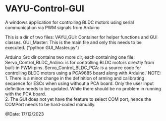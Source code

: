 # VAYU-Control-GUI
A windows application for controlling BLDC motors using serial communication via PWM signals from Arduino


This is a dir of two files:
	VAYU_GUI: 	Container for helper functions and GUI classes.
	GUI_Master:	This is the main file and only this needs to be executed. ("python GUI_Master.py")

Arduino_Src dir contains two more dir, each containing one file:
	Servo_Control_BLDC_Ardino: 	is for controlling BLDC motors directly from built-in PWM-pins.
	Servo_Control_BLDC_PCA:	is a source code for controlling BLDC motors using a PCA9685 board along with Arduino.'
	NOTE: 
		1. There is a minor change in the definition of arming and calibrating sequence for ESCs when using without a PCA board.
		  Only the user input definition needs to be updated. While there should be no problem in running with the PCA board.	
		2. The GUI does not yet have the feature to select COM port, hence the COMPort needs to be hard-coded manually.
		
@Date:   17/12/2023		


